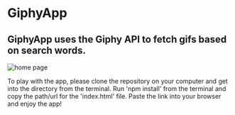 # GiphyApp

## GiphyApp uses the Giphy API to fetch gifs based on search words.

![home page](./css/giphy.gif)

To play with the app, please clone the repository on your computer and get into the directory from the terminal. Run 'npm install' from the terminal and copy the path/url for the 'index.html' file. Paste the link into your browser and enjoy the app!
